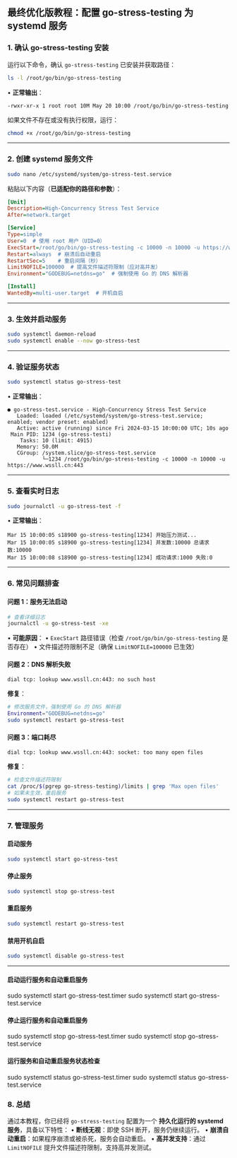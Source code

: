 ## **最终优化版教程：配置 go-stress-testing 为 systemd 服务**

### **1. 确认 go-stress-testing 安装**
运行以下命令，确认 `go-stress-testing` 已安装并获取路径：
```bash
ls -l /root/go/bin/go-stress-testing
```
• **正常输出**：
  ```
  -rwxr-xr-x 1 root root 10M May 20 10:00 /root/go/bin/go-stress-testing
  ```
  如果文件不存在或没有执行权限，运行：
  ```bash
  chmod +x /root/go/bin/go-stress-testing
  ```

---

### **2. 创建 systemd 服务文件**
```bash
sudo nano /etc/systemd/system/go-stress-test.service
```
粘贴以下内容（**已适配你的路径和参数**）：
```ini
[Unit]
Description=High-Concurrency Stress Test Service
After=network.target

[Service]
Type=simple
User=0  # 使用 root 用户（UID=0）
ExecStart=/root/go/bin/go-stress-testing -c 10000 -n 10000 -u https://www.wssll.cn:443
Restart=always  # 崩溃后自动重启
RestartSec=5    # 重启间隔（秒）
LimitNOFILE=100000  # 提高文件描述符限制（应对高并发）
Environment="GODEBUG=netdns=go"  # 强制使用 Go 的 DNS 解析器

[Install]
WantedBy=multi-user.target  # 开机自启
```

---

### **3. 生效并启动服务**
```bash
sudo systemctl daemon-reload
sudo systemctl enable --now go-stress-test
```

---

### **4. 验证服务状态**
```bash
sudo systemctl status go-stress-test
```
• **正常输出**：
  ```
  ● go-stress-test.service - High-Concurrency Stress Test Service
     Loaded: loaded (/etc/systemd/system/go-stress-test.service; enabled; vendor preset: enabled)
     Active: active (running) since Fri 2024-03-15 10:00:00 UTC; 10s ago
   Main PID: 1234 (go-stress-testi)
      Tasks: 10 (limit: 4915)
     Memory: 50.0M
     CGroup: /system.slice/go-stress-test.service
             └─1234 /root/go/bin/go-stress-testing -c 10000 -n 10000 -u https://www.wssll.cn:443
  ```

---

### **5. 查看实时日志**
```bash
sudo journalctl -u go-stress-test -f
```
• **正常输出**：
  ```
  Mar 15 10:00:05 s18900 go-stress-testing[1234] 开始压力测试...
  Mar 15 10:00:05 s18900 go-stress-testing[1234] 并发数:10000 总请求数:10000
  Mar 15 10:00:08 s18900 go-stress-testing[1234] 成功请求:1000 失败:0
  ```

---

### **6. 常见问题排查**
#### **问题 1：服务无法启动**
```bash
# 查看详细日志
journalctl -u go-stress-test -xe
```
• **可能原因**：
  • `ExecStart` 路径错误（检查 `/root/go/bin/go-stress-testing` 是否存在）
  • 文件描述符限制不足（确保 `LimitNOFILE=100000` 已生效）

#### **问题 2：DNS 解析失败**
```log
dial tcp: lookup www.wssll.cn:443: no such host
```
**修复**：
```bash
# 修改服务文件，强制使用 Go 的 DNS 解析器
Environment="GODEBUG=netdns=go"
sudo systemctl restart go-stress-test
```

#### **问题 3：端口耗尽**
```log
dial tcp: lookup www.wssll.cn:443: socket: too many open files
```
**修复**：
```bash
# 检查文件描述符限制
cat /proc/$(pgrep go-stress-testing)/limits | grep 'Max open files'
# 如果未生效，重启服务
sudo systemctl restart go-stress-test
```

---

### **7. 管理服务**
#### **启动服务**
```bash
sudo systemctl start go-stress-test
```

#### **停止服务**
```bash
sudo systemctl stop go-stress-test
```

#### **重启服务**
```bash
sudo systemctl restart go-stress-test
```

#### **禁用开机自启**
```bash
sudo systemctl disable go-stress-test
```

---

#### **启动运行服务和自动重启服务**
sudo systemctl start go-stress-test.timer
sudo systemctl start go-stress-test.service

#### **停止运行服务和自动重启服务**
sudo systemctl stop go-stress-test.timer
sudo systemctl stop go-stress-test.service

#### **运行服务和自动重启服务状态检查**
sudo systemctl status go-stress-test.timer
sudo systemctl status go-stress-test.service




### **8. 总结**
通过本教程，你已经将 `go-stress-testing` 配置为一个 **持久化运行的 systemd 服务**，具备以下特性：
• **断线无视**：即使 SSH 断开，服务仍继续运行。
• **崩溃自动重启**：如果程序崩溃或被杀死，服务会自动重启。
• **高并发支持**：通过 `LimitNOFILE` 提升文件描述符限制，支持高并发测试。
